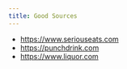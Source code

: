 ```yaml
---
title: Good Sources
---
```

- https://www.seriouseats.com
- https://punchdrink.com
- https://www.liquor.com
